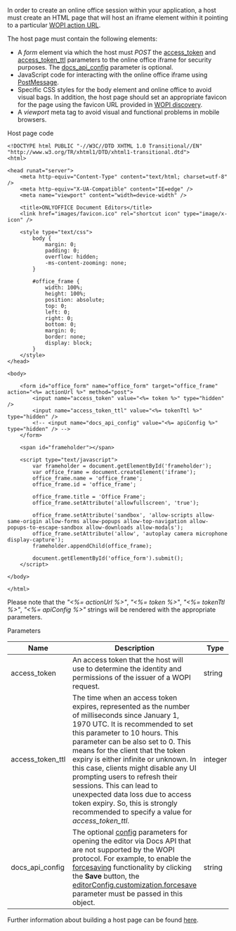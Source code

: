 In order to create an online office session within your application, a host must create an HTML page that will host an iframe element within it pointing to a particular [WOPI action URL](/editors/wopi/discovery#actions).

The host page must contain the following elements:

* A *form* element via which the host must *POST* the [access\_token](#access_token) and [access\_token\_ttl](#access_token_ttl) parameters to the online office iframe for security purposes. The [docs\_api\_config](#docs_api_config) parameter is optional.
* JavaScript code for interacting with the online office iframe using [PostMessage](/editors/wopi/postmessage).
* Specific CSS styles for the body element and online office to avoid visual bags. In addition, the host page should set an appropriate favicon for the page using the favicon URL provided in [WOPI discovery](/editors/wopi/discovery).
* A *viewport* meta tag to avoid visual and functional problems in mobile browsers.

Host page code

```
<!DOCTYPE html PUBLIC "-//W3C//DTD XHTML 1.0 Transitional//EN" "http://www.w3.org/TR/xhtml1/DTD/xhtml1-transitional.dtd">
<html>

<head runat="server">
    <meta http-equiv="Content-Type" content="text/html; charset=utf-8" />
    <meta http-equiv="X-UA-Compatible" content="IE=edge" />
    <meta name="viewport" content="width=device-width" />

    <title>ONLYOFFICE Document Editors</title>
    <link href="images/favicon.ico" rel="shortcut icon" type="image/x-icon" />

    <style type="text/css">
        body {
            margin: 0;
            padding: 0;
            overflow: hidden;
            -ms-content-zooming: none;
        }
        
        #office_frame {
            width: 100%;
            height: 100%;
            position: absolute;
            top: 0;
            left: 0;
            right: 0;
            bottom: 0;
            margin: 0;
            border: none;
            display: block;
        }
    </style>
</head>

<body>

    <form id="office_form" name="office_form" target="office_frame" action="<%= actionUrl %>" method="post">
        <input name="access_token" value="<%= token %>" type="hidden" />
        <input name="access_token_ttl" value="<%= tokenTtl %>" type="hidden" />
        <!-- <input name="docs_api_config" value="<%= apiConfig %>" type="hidden" /> -->
    </form>

    <span id="frameholder"></span>

    <script type="text/javascript">
        var frameholder = document.getElementById('frameholder');
        var office_frame = document.createElement('iframe');
        office_frame.name = 'office_frame';
        office_frame.id = 'office_frame';

        office_frame.title = 'Office Frame';
        office_frame.setAttribute('allowfullscreen', 'true');

        office_frame.setAttribute('sandbox', 'allow-scripts allow-same-origin allow-forms allow-popups allow-top-navigation allow-popups-to-escape-sandbox allow-downloads allow-modals');
        office_frame.setAttribute('allow', 'autoplay camera microphone display-capture');
        frameholder.appendChild(office_frame);

        document.getElementById('office_form').submit();
    </script>

</body>

</html>
```

Please note that the *"<%= actionUrl %>"*, *"<%= token %>"*, *"<%= tokenTtl %>"*, *"<%= apiConfig %>"* strings will be rendered with the appropriate parameters.

Parameters

| Name               | Description                                                                                                                                                                                                                                                                                                                                                                                                                                                                                                                | Type    |
| ------------------ | -------------------------------------------------------------------------------------------------------------------------------------------------------------------------------------------------------------------------------------------------------------------------------------------------------------------------------------------------------------------------------------------------------------------------------------------------------------------------------------------------------------------------- | ------- |
| access\_token      | An access token that the host will use to determine the identity and permissions of the issuer of a WOPI request.                                                                                                                                                                                                                                                                                                                                                                                                          | string  |
| access\_token\_ttl | The time when an access token expires, represented as the number of milliseconds since January 1, 1970 UTC. It is recommended to set this parameter to 10 hours. This parameter can be also set to 0. This means for the client that the token expiry is either infinite or unknown. In this case, clients might disable any UI prompting users to refresh their sessions. This can lead to unexpected data loss due to access token expiry. So, this is strongly recommended to specify a value for *access\_token\_ttl*. | integer |
| docs\_api\_config  | The optional [config](/editors/config) parameters for opening the editor via Docs API that are not supported by the WOPI protocol. For example, to enable the [forcesaving](/editors/save#forcesave) functionality by clicking the **Save** button, the [editorConfig.customization.forcesave](/editors/config/editor/customization#forcesave) parameter must be passed in this object.                                                                                                                                    | string  |

Further information about building a host page can be found [here](https://docs.microsoft.com/en-us/microsoft-365/cloud-storage-partner-program/online/hostpage).

